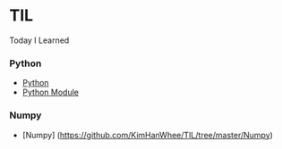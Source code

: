 # TIL
Today I Learned

### Python
* [Python](https://github.com/KimHanWhee/TIL/tree/master/Python)
* [Python Module](https://github.com/KimHanWhee/TIL/blob/master/Python/Python_Module.md)

### Numpy
* [Numpy] (https://github.com/KimHanWhee/TIL/tree/master/Numpy)

